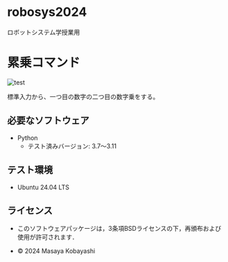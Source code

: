 # robosys2024
ロボットシステム学授業用

# 累乗コマンド
![test](https://github.com/23C1053/robosys2024/actions/workflows/test.yml/badge.svg)

標準入力から、一つ目の数字の二つ目の数字乗をする。


## 必要なソフトウェア
- Python
  - テスト済みバージョン: 3.7〜3.11

## テスト環境
- Ubuntu 24.04 LTS

## ライセンス
- このソフトウェアパッケージは，3条項BSDライセンスの下，再頒布および使用が許可されます．


- © 2024 Masaya Kobayashi
